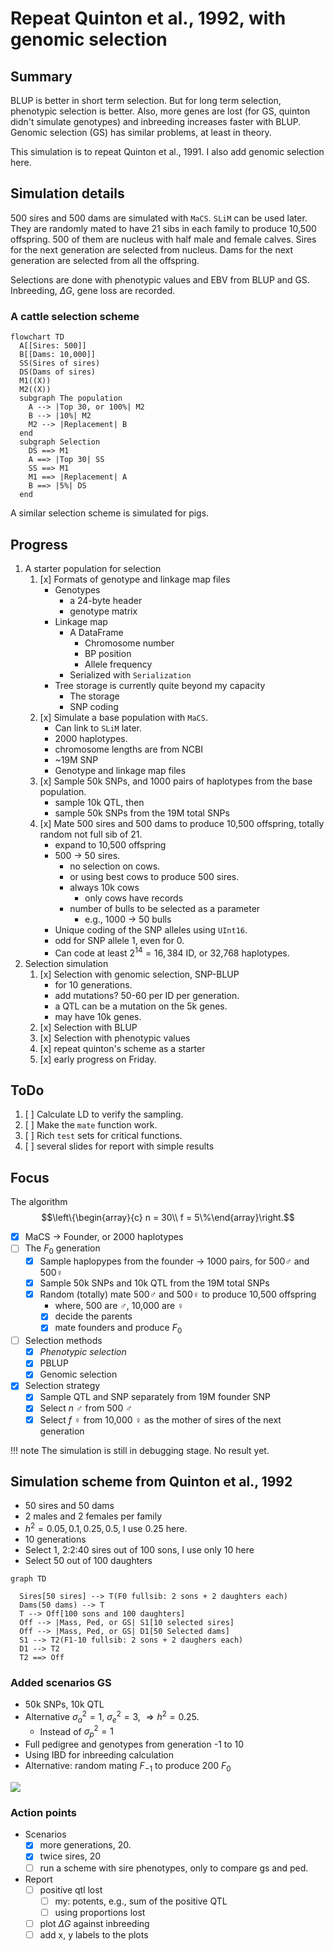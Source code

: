 # Repeat Quinton et al., 1992, with genomic selection

<!-- `echo Repeat Quinton et al., 1991, with genomic selection | md5sum` => effb94... -->

## Summary

BLUP is better in short term selection.
But for long term selection, phenotypic selection is better.
Also, more genes are lost (for GS, quinton didn't simulate genotypes) 
and inbreeding increases faster with BLUP.
Genomic selection (GS) has similar problems, at least in theory.

This simulation is to repeat Quinton et al., 1991.
I also add genomic selection here.

## Simulation details

500 sires and 500 dams are simulated with `MaCS`. `SLiM` can be used later.
They are randomly mated to have 21 sibs in each family to
produce 10,500 offspring.
500 of them are nucleus with half male and female calves.
Sires for the next generation are selected from nucleus.
Dams for the next generation are selected from all the offspring.

Selections are done with phenotypic values and EBV from BLUP and GS.
Inbreeding, $\Delta G$, gene loss are recorded.

### A cattle selection scheme

```mermaid
flowchart TD
  A[[Sires: 500]]
  B[[Dams: 10,000]]
  SS(Sires of sires)
  DS(Dams of sires)
  M1((X))
  M2((X))
  subgraph The population
    A --> |Top 30, or 100%| M2
    B --> |10%| M2
    M2 --> |Replacement| B
  end
  subgraph Selection
    DS ==> M1
    A ==> |Top 30| SS
    SS ==> M1
    M1 ==> |Replacement| A
    B ==> |5%| DS
  end
```

A similar selection scheme is simulated for pigs.

## Progress

1. A starter population for selection
   1. [x] Formats of genotype and linkage map files
      - Genotypes
        - a 24-byte header
        - genotype matrix
      - Linkage map
        - A DataFrame
          - Chromosome number
          - BP position
          - Allele frequency
        - Serialized with `Serialization`
      - Tree storage is currently quite beyond my capacity
        - The storage
        - SNP coding
   2. [x] Simulate a base population with `MaCS`.
      - Can link to `SLiM` later.
      - 2000 haplotypes.
      - chromosome lengths are from NCBI
      - ~19M SNP
      - Genotype and linkage map files
   3. [x] Sample 50k SNPs, and 1000 pairs of haplotypes from the base population.
      - sample 10k QTL, then
      - sample 50k SNPs from the 19M total SNPs
   4. [x] Mate 500 sires and 500 dams to produce 10,500 offspring, totally random not full sib of 21.
      - expand to 10,500 offspring
      - 500 $\to$ 50 sires.
        - no selection on cows.
        - or using best cows to produce 500 sires.
        - always 10k cows
          - only cows have records
        - number of bulls to be selected as a parameter
          - e.g., 1000 $\to$ 50 bulls
      - Unique coding of the SNP alleles using `UInt16`.
      - odd for SNP allele 1, even for 0.
      - Can code at least $2^{14} = 16,384$ ID, or 32,768 haplotypes.
2. Selection simulation
   1. [x] Selection with genomic selection, SNP-BLUP
      - for 10 generations.
      - add mutations? 50-60 per ID per generation.
      - a QTL can be a mutation on the 5k genes.
      - may have 10k genes.
   2. [x] Selection with BLUP
   3. [x] Selection with phenotypic values
   4. [x] repeat quinton's scheme as a starter
   5. [x] early progress on Friday.

## ToDo

1. [ ] Calculate LD to verify the sampling.
2. [ ] Make the `mate` function work.
3. [ ] Rich `test` sets for critical functions.
4. [ ] several slides for report with simple results

## Focus

The algorithm
$$\left\{\begin{array}{c} n = 30\\ f = 5\%\end{array}\right.$$

- [x] MaCS $\to$ Founder, or 2000 haplotypes
- [ ] The $F_0$ generation
  - [x] Sample haplopypes from the founder $\to$ 1000 pairs, for 500♂ and 500♀
  - [x] Sample 50k SNPs and 10k QTL from the 19M total SNPs
  - [x] Random (totally) mate 500♂ and 500♀ to produce 10,500 offspring
    - where, 500 are ♂, 10,000 are ♀
    - [x] decide the parents
    - [x] mate founders and produce $F_0$
- [ ] Selection methods
  - [x] *Phenotypic selection*
  - [x] PBLUP
  - [x] Genomic selection
- [x] Selection strategy
  - [x] Sample QTL and SNP separately from 19M founder SNP
  - [x] Select $n$ ♂ from 500 ♂
  - [x] Select $f$ ♀ from 10,000 ♀ as the mother of sires of the next generation

!!! note
    The simulation is still in debugging stage.
    No result yet.

## Simulation scheme from Quinton et al., 1992

- 50 sires and 50 dams
- 2 males and 2 females per family
- $h^2 = 0.05, 0.1, 0.25, 0.5$, I use 0.25 here.
- 10 generations
- Select 1, 2:2:40 sires out of 100 sons, I use only 10 here
- Select 50 out of 100 daughters

```mermaid
graph TD
  
  Sires[50 sires] --> T(F0 fullsib: 2 sons + 2 daughters each)
  Dams(50 dams) --> T
  T --> Off[100 sons and 100 daughters]
  Off --> |Mass, Ped, or GS| S1[10 selected sires]
  Off --> |Mass, Ped, or GS| D1[50 Selected dams]
  S1 --> T2(F1-10 fullsib: 2 sons + 2 daughers each)
  D1 --> T2
  T2 ==> Off
```

### Added scenarios GS

- 50k SNPs, 10k QTL
- Alternative $\sigma_a^2 = 1$, $\sigma_e^2 = 3$, $\Rightarrow h^2 = 0.25$.
  - Instead of $\sigma_p^2=1$
- Full pedigree and genotypes from generation -1 to 10
- Using IBD for inbreeding calculation
- Alternative: random mating $F_{-1}$ to produce 200 $F_0$

![](./figures/q.png)

### Action points
- Scenarios
  - [x] more generations, 20.
  - [x] twice sires, 20
  - [ ] run a scheme with sire phenotypes, only to compare gs and ped.
- Report
  - [ ] positive qtl lost
    - [ ] my: potents, e.g., sum of the positive QTL
    - [ ] using proportions lost
  - [ ] plot $\Delta G$ against inbreeding
  - [ ] add x, y labels to the plots
